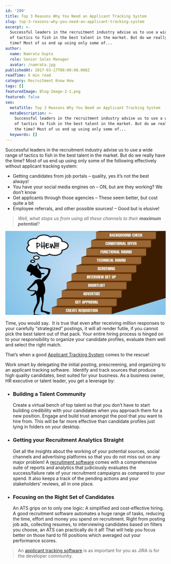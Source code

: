 ```yaml
---
id: '209'
title: Top 3 Reasons Why You Need an Applicant Tracking System
slug: top-3-reasons-why-you-need-an-applicant-tracking-system
excerpt: >-
  Successful leaders in the recruitment industry advise us to use a wide range
  of tactics to fish in the best talent in the market. But do we really have the
  time? Most of us end up using only some of...
author:
  name: Namrata Gupta
  role: Senior Sales Manager
  avatar: /namrata.jpg
publishedAt: 2017-03-17T00:00:00.000Z
readTime: 6 min read
category: Recruitment Know How
tags: []
featuredImage: Blog-Image-2-1.png
featured: false
seo:
  metaTitle: Top 3 Reasons Why You Need an Applicant Tracking System
  metaDescription: >-
    Successful leaders in the recruitment industry advise us to use a wide range
    of tactics to fish in the best talent in the market. But do we really have
    the time? Most of us end up using only some of...
  keywords: []
---
```


Successful leaders in the recruitment industry advise us to use a wide range of tactics to fish in the best talent in the market. But do we really have the time? Most of us end up using only some of the following effectively without applicant tracking system:

- Getting candidates from job portals – quality, yes it’s not the best always!
- You have your social media engines on – ON, but are they working? We don’t know
- Get applicants through those agencies – These seem better, but cost quite a bit
- Employee referrals, and other possible sources! – Good but is elusive!

> _Well, what stops us from using all these channels to their **maximum potential**?_

![applicant-tracking-system](images/Blog-Image-2-1.png)
<!--more-->

Time, you would say.  It is true that even after receiving million responses to your carefully “strategized” postings, it will all render futile, if you cannot pick the best talent out of that pack. Your entire hiring process is hinged on to your responsibility to organize your candidate profiles, evaluate them well and select the right match.

That’s when a good [Applicant Tracking System](https://www.thetalentpool.ai/blogs/top-3-reasons-why-you-need-an-applicant-tracking-system/) comes to the rescue!

Work smart by delegating the initial posting, prescreening, and organizing to an applicant tracking software.  Identify and track sources that produce high quality candidates, best suited for your business. As a business owner, HR executive or talent leader, you get a leverage by:

- ### Building a Talent Community
    
      
    Create a virtual bench of top talent so that you don’t have to start building credibility with your candidates when you approach them for a new position. Engage and build trust amongst the pool that you want to hire from. This will be far more effective than candidate profiles just lying in folders on your desktop.
- ### Getting your Recruitment Analytics Straight
    
      
    Get all the insights about the working of your potential sources, social channels and advertising platforms so that you do not miss out on any major problem! A [recruitment software](https://www.thetalentpool.ai/blogs/how-choose-right-recruitment-management-software/) comes with a comprehensive suite of reports and analytics that judiciously evaluates the success/failure rate of your recruitment campaigns as compared to your spend. It also keeps a track of the pending actions and your stakeholders’ reviews, all in one place.
- ### Focusing on the Right Set of Candidates
    
      
    An ATS grips on to only one logic: A simplified and cost-effective hiring. A good recruitment software automates a huge range of tasks, reducing the time, effort and money you spend on recruitment. Right from posting job ads, collecting resumes, to interviewing candidates based on filters you choose, an ATS can practically do it all! That will help you focus better on those hard to fill positions which averaged out your performance scores.

> An [applicant tracking software](https://www.thetalentpool.ai/recruitment-management-software-benefits/) is as important for you as JIRA is for the developer community.

<script type="application/ld+json"><br /> { "@context": "http://schema.org",<br /> "@type": "BlogPosting",<br /> "mainEntityOfPage": {<br /> "@type": "WebPage",<br /> "@id": "https://www.thetalentpool.ai/"<br /> },<br /> "headline": "Top 3 Reasons Why You Need an Applicant Tracking System",<br /> "alternativeHeadline": "Successful leaders in the recruitment industry advise us to use a wide range of tactics to fish in the best talent in the market.",<br /> "award": "",<br /> "image": {<br /> "@type": "ImageObject",<br /> "url":"https://www.thetalentpool.ai/wp-content/uploads/2017/06/Blog-Image-2-1.png",<br /> "height": 800,<br /> "width": 800},<br /> "editor": "Talent Pool",<br /> "genre": "Recruitment",<br /> "keywords": "Recruiting Software, Employment, Applicant Tracking System",<br /> "wordcount": "584",<br /> "publisher": {<br /> "@type": "Organization",<br /> "name": "Talent Pool",<br /> "logo": {<br /> "@type": "ImageObject",<br /> "url": "https://www.thetalentpool.ai/images/logo.png",<br /> "width": 600,<br /> "height": 60<br /> }<br /> },<br /> "url": "https://www.thetalentpool.ai/top-3-reasons-why-you-need-an-applicant-tracking-system/",<br /> "datePublished": "2017-03-17",<br /> "dateCreated": "2017-03-17",<br /> "dateModified": "2017-03-17",<br /> "description": "Successful leaders in the recruitment industry advise us to use a wide range of tactics to fish in the best talent in the market. But do we really have the time? Most of us end up using only some of the following effectively:<br /> Getting candidates from job portals – quality, yes it’s not the best always!<br /> You have your social media engines on – ON, but are they working? We don’t know<br /> Get applicants through those agencies – These seem better, but cost quite a bit<br /> Employee referrals, and other possible sources! – Good but is elusive!<br /> Well, what stops us from using all these channels to their maximum potential?<br /> Time, you would say. It is true that even after receiving million responses to your carefully “strategized” postings, it will all render futile, if you cannot pick the best talent out of that pack. Your entire hiring process is hinged on to your responsibility to organize your candidate profiles, evaluate them well and select the right match.<br /> That’s when a good Applicant Tracking System comes to the rescue!<br /> Work smart by delegating the initial posting, prescreening, and organizing to an applicant tracking software. Identify and track sources that produce high quality candidates, best suited for your business. As a business owner, HR executive or talent leader, you get a leverage by:<br /> Building a Talent Community<br /> Create a virtual bench of top talent so that you don’t have to start building credibility with your candidates when you approach them for a new position. Engage and build trust amongst the pool that you want to hire from. This will be far more effective than candidate profiles just lying in folders on your desktop.<br /> Getting your Recruitment Analytics Straight<br /> Get all the insights about the working of your potential sources, social channels and advertising platforms so that you do not miss out on any major problem! A recruitment software comes with a comprehensive suite of reports and analytics that judiciously evaluates the success/failure rate of your recruitment campaigns as compared to your spend. It also keeps a track of the pending actions and your stakeholders’ reviews, all in one place.<br /> Focusing on the Right Set of Candidates<br /> An ATS grips on to only one logic: A simplified and cost-effective hiring. A good recruitment software automates a huge range of tasks, reducing the time, effort and money you spend on recruitment. Right from posting job ads, collecting resumes, to interviewing candidates based on filters you choose, an ATS can practically do it all! That will help you focus better on those hard to fill positions which averaged out your performance scores.<br /> An applicant tracking software is as important for you as JIRA is for the developer community.",<br /> "author": {<br /> "@type": "Organization",<br /> "name": "Admin"<br /> }<br /> }<br /></script>
